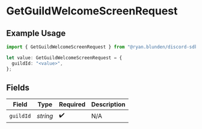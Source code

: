 # GetGuildWelcomeScreenRequest

## Example Usage

```typescript
import { GetGuildWelcomeScreenRequest } from "@ryan.blunden/discord-sdk/models/operations";

let value: GetGuildWelcomeScreenRequest = {
  guildId: "<value>",
};
```

## Fields

| Field              | Type               | Required           | Description        |
| ------------------ | ------------------ | ------------------ | ------------------ |
| `guildId`          | *string*           | :heavy_check_mark: | N/A                |